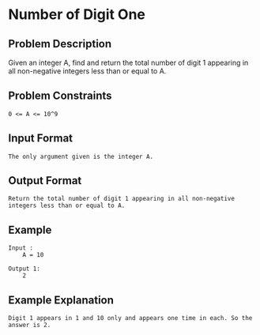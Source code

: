 # Number of Digit One

## Problem Description
Given an integer A, find and return the total number of digit 1 appearing in all non-negative integers less than or equal to A. 

## Problem Constraints
```
0 <= A <= 10^9
```

## Input Format
```
The only argument given is the integer A.
```

## Output Format
```
Return the total number of digit 1 appearing in all non-negative integers less than or equal to A.
```
## Example 
```
Input :
    A = 10
     
Output 1:
    2
```

## Example Explanation
```
Digit 1 appears in 1 and 10 only and appears one time in each. So the answer is 2.
```
